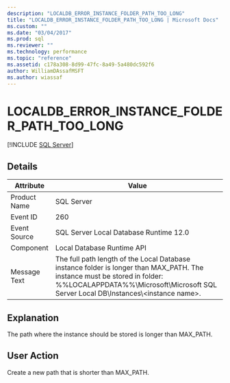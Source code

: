 ```yaml
---
description: "LOCALDB_ERROR_INSTANCE_FOLDER_PATH_TOO_LONG"
title: "LOCALDB_ERROR_INSTANCE_FOLDER_PATH_TOO_LONG | Microsoft Docs"
ms.custom: ""
ms.date: "03/04/2017"
ms.prod: sql
ms.reviewer: ""
ms.technology: performance
ms.topic: "reference"
ms.assetid: c178a308-8d99-47fc-8a49-5a480dc592f6
author: WilliamDAssafMSFT
ms.author: wiassaf
---
```

# LOCALDB_ERROR_INSTANCE_FOLDER_PATH_TOO_LONG
 [!INCLUDE [SQL Server](../../includes/applies-to-version/sqlserver.md)]
    
## Details  
  
| Attribute | Value |
| --------- | ----- | 
|Product Name|SQL Server|  
|Event ID|260|  
|Event Source|SQL Server Local Database Runtime 12.0|  
|Component|Local Database Runtime API|  
|Message Text|The full path length of the Local Database instance folder is longer than MAX_PATH. The instance must be stored in folder: %%LOCALAPPDATA%%\Microsoft\Microsoft SQL Server Local DB\Instances\\<instance name\>.|  
  
## Explanation  
 The path where the instance should be stored is longer than MAX_PATH.  
  
## User Action  
 Create a new path that is shorter than MAX_PATH.  
  
  
